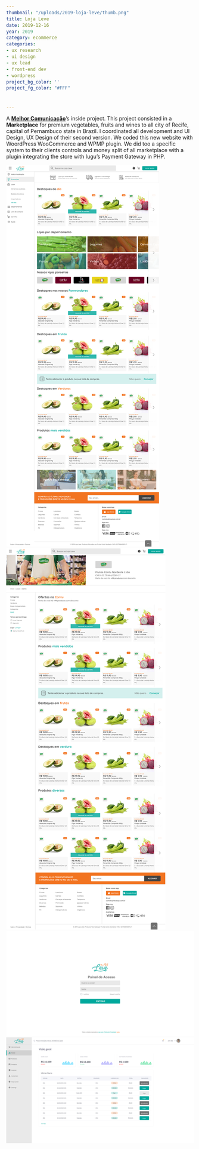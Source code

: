 ```yaml
---
thumbnail: "/uploads/2019-loja-leve/thumb.png"
title: Loja Leve
date: 2019-12-16
year: 2019
category: ecommerce
categories:
- ux research
- ui design
- ux lead
- front-end dev
- wordpress
project_bg_color: ''
project_fg_color: "#FFF"


---
```

A **[Melhor Comunicação](https://melhorcom.com.br/)**’s inside project. This project consisted in a **Marketplace** for premium vegetables, fruits and wines to all city of Recife, capital of Pernambuco state in Brazil. I coordinated all development and UI Design, UX Design of their second version. We coded this new website with WoordPress WooCommerce and WPMP plugin. We did too a specific system to their clients controls and money split of all marketplace with a plugin integrating the store with Iugu’s Payment Gateway in PHP.

![](/uploads/2019-loja-leve/01.png)
![](/uploads/2019-loja-leve/02.png)
![](/uploads/2019-loja-leve/03.png)
![](/uploads/2019-loja-leve/04.png)